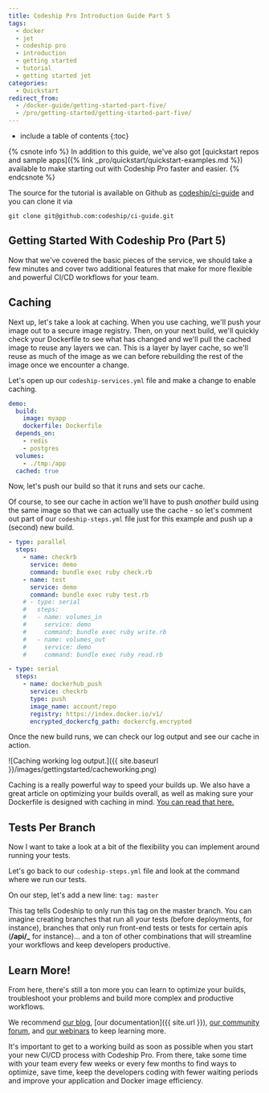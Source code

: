 ```yaml
---
title: Codeship Pro Introduction Guide Part 5
tags:
  - docker
  - jet
  - codeship pro
  - introduction
  - getting started
  - tutorial
  - getting started jet
categories:
  - Quickstart
redirect_from:
  - /docker-guide/getting-started-part-five/
  - /pro/getting-started/getting-started-part-five/
---
```


* include a table of contents
{:toc}

{% csnote info %}
In addition to this guide, we've also got [quickstart repos and sample apps]({% link _pro/quickstart/quickstart-examples.md %}) available to make starting out with Codeship Pro faster and easier.
{% endcsnote %}

The source for the tutorial is available on Github as [codeship/ci-guide](https://github.com/codeship/ci-guide/) and you can clone it via

```shell
git clone git@github.com:codeship/ci-guide.git
```

## Getting Started With Codeship Pro (Part 5)

Now that we've covered the basic pieces of the service, we should take a few minutes and cover two additional features that make for more flexible and powerful CI/CD workflows for your team.

## Caching

Next up, let's take a look at caching. When you use caching, we'll push your image out to a secure image registry. Then, on your next build, we'll quickly check your Dockerfile to see what has changed and we'll pull the cached image to reuse any layers we can. This is a layer by layer cache, so we'll reuse as much of the image as we can before rebuilding the rest of the image once we encounter a change.

Let's open up our `codeship-services.yml` file and make a change to enable caching.

```yaml
demo:
  build:
    image: myapp
    dockerfile: Dockerfile
  depends_on:
    - redis
    - postgres
  volumes:
    - ./tmp:/app
  cached: true
```

Now, let's push our build so that it runs and sets our cache.

Of course, to see our cache in action we'll have to push *another* build using the same image so that we can actually use the cache - so let's comment out part of our `codeship-steps.yml` file just for this example and push up a (second) new build.

```yaml
- type: parallel
  steps:
    - name: checkrb
      service: demo
      command: bundle exec ruby check.rb
    - name: test
      service: demo
      command: bundle exec ruby test.rb
    # - type: serial
    #   steps:
    #   - name: volumes_in
    #     service: demo
    #     command: bundle exec ruby write.rb
    #   - name: volumes_out
    #     service: demo
    #     command: bundle exec ruby read.rb

- type: serial
  steps:
    - name: dockerhub_push
      service: checkrb
      type: push
      image_name: account/repo
      registry: https://index.docker.io/v1/
      encrypted_dockercfg_path: dockercfg.encrypted
```

Once the new build runs, we can check our log output and see our cache in action.

![Caching working log output.]({{ site.baseurl }}/images/gettingstarted/cacheworking.png)

Caching is a really powerful way to speed your builds up. We also have a great article on optimizing your builds overall, as well as making sure your Dockerfile is designed with caching in mind. [You can read that here.](https://blog.codeship.com/speeding-up-your-docker-based-builds-with-codeship/)

## Tests Per Branch

Now I want to take a look at a bit of the flexibility you can implement around running your tests.

Let's go back to our `codeship-steps.yml` file and look at the command where we run our tests.

On our step, let's add a new line: `tag: master`

This tag tells Codeship to only run this tag on the master branch. You can imagine creating branches that run all your tests (before deployments, for instance), branches that only run front-end tests or tests for certain apis (**/api/_** for instance)... and a ton of other combinations that will streamline your workflows and keep developers productive.

## Learn More!

From here, there's still a ton more you can learn to optimize your builds, troubleshoot your problems and build more complex and productive workflows.

We recommend [our blog](https://blog.codeship.com), [our documentation]({{ site.url }}), [our community forum](https://community.codeship.com), and [our webinars](http://resources.codeship.com/webinars) to keep learning more.

It's important to get to a working build as soon as possible when you start your new CI/CD process with Codeship Pro. From there, take some time with your team every few weeks or every few months to find ways to optimize, save time, keep the developers coding with fewer waiting periods and improve your application and Docker image efficiency.
